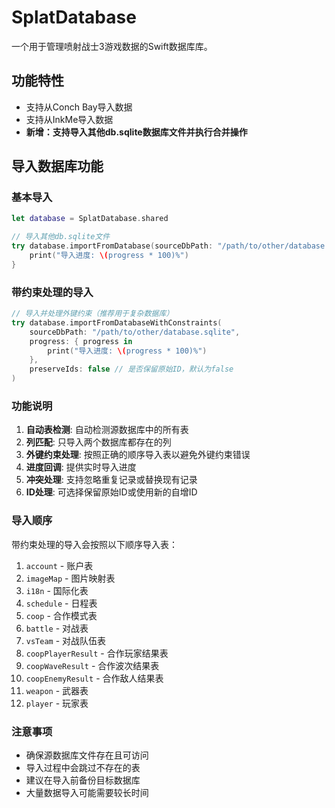 # SplatDatabase

一个用于管理喷射战士3游戏数据的Swift数据库库。

## 功能特性

- 支持从Conch Bay导入数据
- 支持从InkMe导入数据
- **新增：支持导入其他db.sqlite数据库文件并执行合并操作**

## 导入数据库功能

### 基本导入

```swift
let database = SplatDatabase.shared

// 导入其他db.sqlite文件
try database.importFromDatabase(sourceDbPath: "/path/to/other/database.sqlite") { progress in
    print("导入进度: \(progress * 100)%")
}
```

### 带约束处理的导入

```swift
// 导入并处理外键约束（推荐用于复杂数据库）
try database.importFromDatabaseWithConstraints(
    sourceDbPath: "/path/to/other/database.sqlite",
    progress: { progress in
        print("导入进度: \(progress * 100)%")
    },
    preserveIds: false // 是否保留原始ID，默认为false
)
```

### 功能说明

1. **自动表检测**: 自动检测源数据库中的所有表
2. **列匹配**: 只导入两个数据库都存在的列
3. **外键约束处理**: 按照正确的顺序导入表以避免外键约束错误
4. **进度回调**: 提供实时导入进度
5. **冲突处理**: 支持忽略重复记录或替换现有记录
6. **ID处理**: 可选择保留原始ID或使用新的自增ID

### 导入顺序

带约束处理的导入会按照以下顺序导入表：

1. `account` - 账户表
2. `imageMap` - 图片映射表
3. `i18n` - 国际化表
4. `schedule` - 日程表
5. `coop` - 合作模式表
6. `battle` - 对战表
7. `vsTeam` - 对战队伍表
8. `coopPlayerResult` - 合作玩家结果表
9. `coopWaveResult` - 合作波次结果表
10. `coopEnemyResult` - 合作敌人结果表
11. `weapon` - 武器表
12. `player` - 玩家表

### 注意事项

- 确保源数据库文件存在且可访问
- 导入过程中会跳过不存在的表
- 建议在导入前备份目标数据库
- 大量数据导入可能需要较长时间

